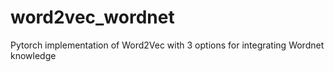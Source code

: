 # word2vec_wordnet
Pytorch implementation of Word2Vec with 3 options for integrating Wordnet knowledge
